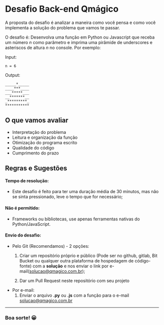 # Desafio Back-end Qmágico

A proposta do desafio é analizar a maneira como você pensa e como você implementa a solução do problema que vamos te passar.

O desafio é: Desenvolva uma função em Python ou Javascript que receba um número *n* como parâmetro e imprima uma pirâmide de underscores e asteriscos de altura *n* no console. Por exemplo:

Input:
```
n = 6
```
Output:
```
_____*_____
____***____
___*****___
__*******__
_*********_
***********
``` 

## O que vamos avaliar

- Interpretação do problema
- Leitura e organização da função
- Otimização do programa escrito
- Qualidade do código
- Cumprimento do prazo

## Regras e Sugestões

#### Tempo de resolução:

- Este desafio é feito para ter uma duração média de 30 minutos, mas não se sinta pressionado, leve o tempo que for necessário;

#### Não é permitido:

- Frameworks ou bibliotecas, use apenas ferramentas nativas do Python/JavaScript.

#### Envio do desafio:
- Pelo Git (Recomendamos) - 2 opções:
    1) Criar um repositório próprio e público (Pode ser no github, gitlab, Bit Bucket ou qualquer outra plataforma de hospedagem de código-fonte) com a **solução** e nos enviar o link por e-mail(solucao@qmagico.com.br);
    
    2) Dar um Pull Request neste repositório com seu projeto
- Por e-mail:
    1) Enviar o arquivo **.py** ou **.js** com a função para o e-mail solucao@qmagico.com.br

---

### **Boa sorte!** :grinning:
